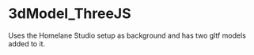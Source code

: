 # 3dModel_ThreeJS
Uses the Homelane Studio setup as background and has two gltf models added to it.
